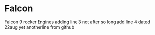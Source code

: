 # Falcon
Falcon 9 rocker Engines
adding line 3
not after so long add line 4 dated 22aug
yet anotherline from github

